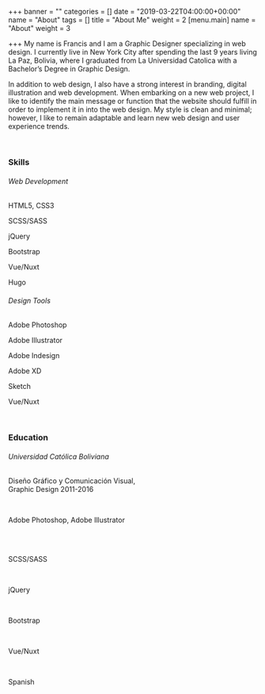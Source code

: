 +++
banner = ""
categories = []
date = "2019-03-22T04:00:00+00:00"
name = "About"
tags = []
title = "About Me"
weight = 2
[menu.main]
name = "About"
weight = 3

+++
My name is Francis and I am a Graphic Designer specializing in web design. I currently live in New York City after spending the last 9 years living La Paz, Bolivia, where I graduated from La Universidad Catolica with a Bachelor’s Degree in Graphic Design.

In addition to web design, I also have a strong interest in branding, digital illustration and web development. When embarking on a new web project, I like to identify the main message or function that the website should fulfill in order to implement it in into the web design. My style is clean and minimal; however, I like to remain adaptable and learn new web design and user experience trends.

<br>

<div class="row">
	<div class="col">
      <h3 class="mb-3">Skills</h3>
      <div class="row">
		<div class="col">
			<h6 class="font-weight-bold">Web Development</h6>
          <p>HTML5, CSS3</p>
          <p>SCSS/SASS</p>
          <p>jQuery</p>
          <p>Bootstrap</p>
          <p>Vue/Nuxt</p>
          <p>Hugo</p>
        </div>
        <div class="col">
			<h6 class="font-weight-bold">Design Tools</h6>
          <p>Adobe Photoshop</p>
          <p>Adobe Illustrator</p>
          <p>Adobe Indesign</p>
          <p>Adobe XD</p>          
          <p>Sketch</p>
          <p>Vue/Nuxt</p>
        </div>
      </div>
	</div>
</div>

<br>

<div class="row">
  <div class="col">
    <h3 class="mb-3">Education</h3>
    <h6 class="font-weight-bold">Universidad Católica Boliviana</h6>
    <p>Diseño Gráfico y Comunicación Visual,<br>Graphic Design 2011-2016</p>
  </div>
</div>

<br>

Adobe Photoshop, Adobe Illustrator

<br>



<br>

SCSS/SASS

<br>

jQuery

<br>

Bootstrap

<br>

Vue/Nuxt

<br>

Spanish